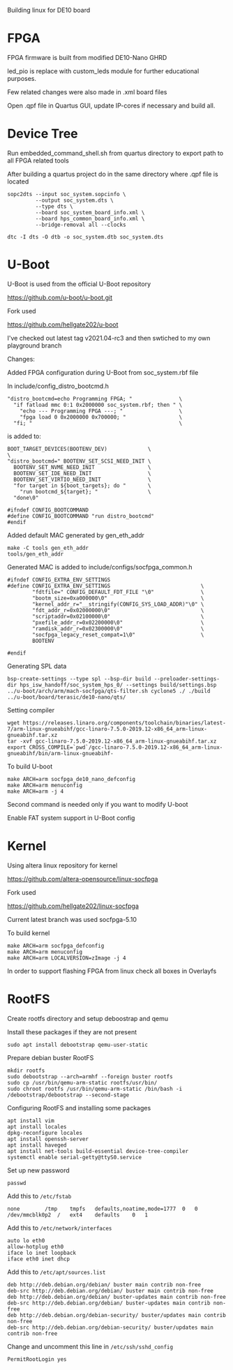 Building linux for DE10 board

# FPGA

FPGA firmware is built from modified DE10-Nano GHRD

led_pio is replace with custom_leds module for further educational purposes.

Few related changes were also made in .xml board files

Open .qpf file in  Quartus GUI, update IP-cores if necessary and build all.

# Device Tree

Run embedded_command_shell.sh from quartus directory to export path to all FPGA related tools

After building a quartus project do in the same directory where .qpf file is located
```
sopc2dts --input soc_system.sopcinfo \
         --output soc_system.dts \
         --type dts \
         --board soc_system_board_info.xml \
         --board hps_common_board_info.xml \
         --bridge-removal all --clocks 

dtc -I dts -O dtb -o soc_system.dtb soc_system.dts
```

# U-Boot

U-Boot is used from the official U-Boot repository 

https://github.com/u-boot/u-boot.git

Fork used 

https://github.com/hellgate202/u-boot

I've checked out latest tag v2021.04-rc3 and then swtiched to my own playground branch

Changes:

Added FPGA configuration during U-Boot from soc_system.rbf file

In include/config_distro_bootcmd.h

```
"distro_bootcmd=echo Programming FPGA; "               \
  "if fatload mmc 0:1 0x2000000 soc_system.rbf; then " \
    "echo --- Programming FPGA ---; "                  \
    "fpga load 0 0x2000000 0x700000; "                 \
  "fi; "                                               \
```

is added to:

```
BOOT_TARGET_DEVICES(BOOTENV_DEV)             \
\
"distro_bootcmd=" BOOTENV_SET_SCSI_NEED_INIT \
  BOOTENV_SET_NVME_NEED_INIT                 \
  BOOTENV_SET_IDE_NEED_INIT                  \
  BOOTENV_SET_VIRTIO_NEED_INIT               \
  "for target in ${boot_targets}; do "       \
    "run bootcmd_${target}; "                \
  "done\0"

#ifndef CONFIG_BOOTCOMMAND
#define CONFIG_BOOTCOMMAND "run distro_bootcmd"
#endif
```
Added default MAC generated by gen_eth_addr

```
make -C tools gen_eth_addr
tools/gen_eth_addr
```

Generated MAC is added to include/configs/socfpga_common.h

```
#ifndef CONFIG_EXTRA_ENV_SETTINGS
#define CONFIG_EXTRA_ENV_SETTINGS                             \
        "fdtfile=" CONFIG_DEFAULT_FDT_FILE "\0"               \
        "bootm_size=0xa000000\0"                              \
        "kernel_addr_r="__stringify(CONFIG_SYS_LOAD_ADDR)"\0" \
        "fdt_addr_r=0x02000000\0"                             \
        "scriptaddr=0x02100000\0"                             \
        "pxefile_addr_r=0x02200000\0"                         \
        "ramdisk_addr_r=0x02300000\0"                         \
        "socfpga_legacy_reset_compat=1\0"                     \
        BOOTENV

#endif
```

Generating SPL data
```
bsp-create-settings --type spl --bsp-dir build --preloader-settings-dir hps_isw_handoff/soc_system_hps_0/ --settings build/settings.bsp
../u-boot/arch/arm/mach-socfpga/qts-filter.sh cyclone5 ./ ./build ../u-boot/board/terasic/de10-nano/qts/
```


Setting compiler

```
wget https://releases.linaro.org/components/toolchain/binaries/latest-7/arm-linux-gnueabihf/gcc-linaro-7.5.0-2019.12-x86_64_arm-linux-gnueabihf.tar.xz
tar -xvf gcc-linaro-7.5.0-2019.12-x86_64_arm-linux-gnueabihf.tar.xz 
export CROSS_COMPILE=`pwd`/gcc-linaro-7.5.0-2019.12-x86_64_arm-linux-gnueabihf/bin/arm-linux-gnueabihf-
```

To build U-boot

```
make ARCH=arm socfpga_de10_nano_defconfig
make ARCH=arm menuconfig
make ARCH=arm -j 4
```

Second command is needed only if you want to modify U-boot

Enable FAT system support in U-Boot config

# Kernel

Using altera linux repository for kernel

https://github.com/altera-opensource/linux-socfpga

Fork used

https://github.com/hellgate202/linux-socfpga

Current latest branch was used socfpga-5.10

To build kernel

```
make ARCH=arm socfpga_defconfig
make ARCH=arm menuconfig
make ARCH=arm LOCALVERSION=zImage -j 4
```

In order to support flashing FPGA from linux check all boxes in Overlayfs

# RootFS

Create rootfs directory and setup deboostrap and qemu

Install these packages if they are not present
```
sudo apt install debootstrap qemu-user-static
```

Prepare debian buster RootFS
```
mkdir rootfs
sudo debootstrap --arch=armhf --foreign buster rootfs
sudo cp /usr/bin/qemu-arm-static rootfs/usr/bin/
sudo chroot rootfs /usr/bin/qemu-arm-static /bin/bash -i
/debootstrap/debootstrap --second-stage
```

Configuring RootFS and installing some packages

```
apt install vim
apt install locales
dpkg-reconfigure locales
apt install openssh-server
apt install haveged
apt install net-tools build-essential device-tree-compiler
systemctl enable serial-getty@ttyS0.service
```

Set up new password

```
passwd
```

Add this to `/etc/fstab`
```
none		/tmp	tmpfs	defaults,noatime,mode=1777	0	0
/dev/mmcblk0p2	/	ext4	defaults	0	1 
```

Add this to `/etc/network/interfaces`
```
auto lo eth0
allow-hotplug eth0
iface lo inet loopback
iface eth0 inet dhcp
```

Add this to `/etc/apt/sources.list`
```
deb http://deb.debian.org/debian/ buster main contrib non-free
deb-src http://deb.debian.org/debian/ buster main contrib non-free
deb http://deb.debian.org/debian/ buster-updates main contrib non-free
deb-src http://deb.debian.org/debian/ buster-updates main contrib non-free
deb http://deb.debian.org/debian-security/ buster/updates main contrib non-free
deb-src http://deb.debian.org/debian-security/ buster/updates main contrib non-free
```

Change and uncomment this line in `/etc/ssh/sshd_config`
```
PermitRootLogin yes
```
